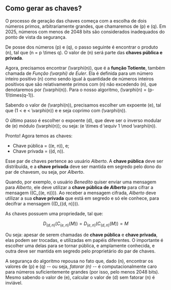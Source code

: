 ## Como gerar as chaves?

O processo de geração das chaves começa com a escolha de
dois números primos, arbitrariamente grandes, que chamaremos
de \(p\) e \(q\). Em 2025, números com menos de 2048 bits são 
considerados inadequados do ponto de vista da segurança.

De posse dos números \(p\) e \(q\), o passo seguinte é encontrar 
o produto \(n\), tal que \(n = p \times q\). O valor de \(n\) será 
parte das **chaves pública e privada**.

Agora, precisamos encontrar \(\varphi(n)\), que é a **função Totiente**, 
também chamada de *Função \(\varphi\) de Euler*. Ela é definida para um
número inteiro positivo \(n\) como sendo igual à quantidade de números
inteiros positivos que são relativamente primos com \(n\) não 
excedendo \(n\), que denotaremos por \(\varphi(n)\). Para o nosso
algoritmo, \(\varphi(n) = (p-1)\times(q-1)\).

Sabendo o valor de \(\varphi(n)\), precisamos escolher um expoente \(e\), tal
que \(1 < e < \varphi(n)\) e e seja coprimo com \(\varphi(n)\).

O último passo é escolher o expoente \(d\), que deve ser o inverso
modular de \(e\) módulo \(\varphi(n)\); ou seja: \(e \times d \equiv 1 \mod \varphi(n)\).

Pronto!  Agora temos as chaves:

- Chave pública = \((e, n)\), e;
- Chave privada = \((d, n)\).

Esse par de chaves pertence ao usuário *Alberto*. A **chave 
pública** deve ser distribuída, e a **chave privada** deve
ser mantida em segredo pelo dono do par de chavesm, ou seja, por 
*Alberto*.

Quando, por exemplo, o usuário *Benedito* quiser enviar uma 
mensagem para *Alberto*, ele deve utilizar a **chave pública de *Alberto***
para cifrar a mensagem (\(C_{(e, n)}\)).  Ao receber a mensagem cifrada, *Alberto* deve
utilizar a sua **chave privada** que está em segredo e só ele 
conhece, para decifrar a mensagem (\(D_{(d, n)}\)).

As chaves possuem uma propriedade, tal que:

$$D_{(d, n)}(C_{(e, n)}(M)) = D_{(e, n)}(C_{(d, n)}(M)) = M$$

Ou seja: apesar de serem chamadas de **chave pública** e **chave privada**,
elas podem ser trocadas, e utilizadas em papéis diferentes.  O importante é
escolher uma delas para se tornar pública, e amplamente conhecida, e 
outra deve ser mantida em segredo pelo proprietário do par de chaves.

A segurança do algoritmo repousa no fato que, dado \(n\), encontrar os
valores de \(p\) e \(q\) -- ou seja, *fatorar \(n\)* -- é computacionalmente
caro para números suficientemente grandes (por isso, pelo menos 2048 bits). 
Mesmo sabendo o valor de \(e\), calcular o valor de \(d\) sem fatorar \(n\)
é inviável.